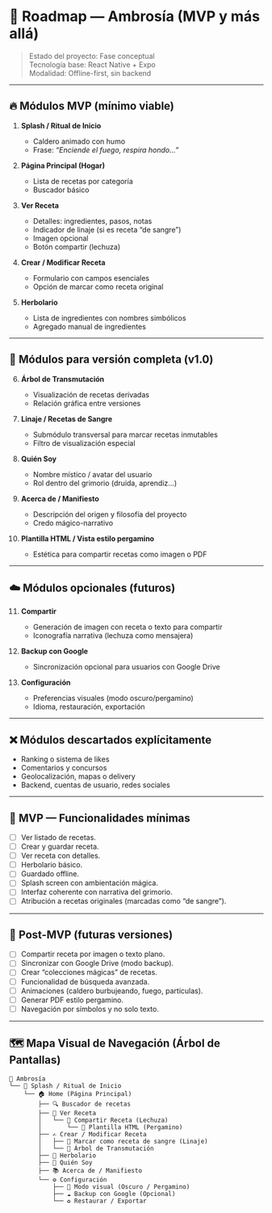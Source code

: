 # 🧭 Roadmap — Ambrosía (MVP y más allá)

> Estado del proyecto: Fase conceptual  
> Tecnología base: React Native + Expo  
> Modalidad: Offline-first, sin backend

---

## 🔥 Módulos MVP (mínimo viable)

1. **Splash / Ritual de Inicio**
   - Caldero animado con humo
   - Frase: *“Enciende el fuego, respira hondo...”*

2. **Página Principal (Hogar)**
   - Lista de recetas por categoría
   - Buscador básico

3. **Ver Receta**
   - Detalles: ingredientes, pasos, notas
   - Indicador de linaje (si es receta “de sangre”)
   - Imagen opcional
   - Botón compartir (lechuza)

4. **Crear / Modificar Receta**
   - Formulario con campos esenciales
   - Opción de marcar como receta original

5. **Herbolario**
   - Lista de ingredientes con nombres simbólicos
   - Agregado manual de ingredientes

---

## 🌿 Módulos para versión completa (v1.0)

6. **Árbol de Transmutación**
   - Visualización de recetas derivadas
   - Relación gráfica entre versiones

7. **Linaje / Recetas de Sangre**
   - Submódulo transversal para marcar recetas inmutables
   - Filtro de visualización especial

8. **Quién Soy**
   - Nombre místico / avatar del usuario
   - Rol dentro del grimorio (druida, aprendiz...)

9. **Acerca de / Manifiesto**
   - Descripción del origen y filosofía del proyecto
   - Credo mágico-narrativo

10. **Plantilla HTML / Vista estilo pergamino**
    - Estética para compartir recetas como imagen o PDF

---

## ☁️ Módulos opcionales (futuros)

11. **Compartir**
    - Generación de imagen con receta o texto para compartir
    - Iconografía narrativa (lechuza como mensajera)

12. **Backup con Google**
    - Sincronización opcional para usuarios con Google Drive

13. **Configuración**
    - Preferencias visuales (modo oscuro/pergamino)
    - Idioma, restauración, exportación

---

## ❌ Módulos descartados explícitamente

- Ranking o sistema de likes
- Comentarios y concursos
- Geolocalización, mapas o delivery
- Backend, cuentas de usuario, redes sociales

---


## 🧪 MVP — Funcionalidades mínimas

- [ ] Ver listado de recetas.
- [ ] Crear y guardar receta.
- [ ] Ver receta con detalles.
- [ ] Herbolario básico.
- [ ] Guardado offline.
- [ ] Splash screen con ambientación mágica.
- [ ] Interfaz coherente con narrativa del grimorio.
- [ ] Atribución a recetas originales (marcadas como “de sangre”).

---

## 🌿 Post-MVP (futuras versiones)

- [ ] Compartir receta por imagen o texto plano.
- [ ] Sincronizar con Google Drive (modo backup).
- [ ] Crear “colecciones mágicas” de recetas.
- [ ] Funcionalidad de búsqueda avanzada.
- [ ] Animaciones (caldero burbujeando, fuego, partículas).
- [ ] Generar PDF estilo pergamino.
- [ ] Navegación por símbolos y no solo texto.

----
## 🗺️ Mapa Visual de Navegación (Árbol de Pantallas)

```text
🌿 Ambrosía
└── 🔮 Splash / Ritual de Inicio
    └── 🏠 Home (Página Principal)
        ├── 🔍 Buscador de recetas
        ├── 📖 Ver Receta
        │   └── 🦉 Compartir Receta (Lechuza)
        │       └── 📜 Plantilla HTML (Pergamino)
        ├── ✍️ Crear / Modificar Receta
        │   ├── 🧬 Marcar como receta de sangre (Linaje)
        │   └── 🌳 Árbol de Transmutación
        ├── 🌿 Herbolario
        ├── 🧙 Quién Soy
        ├── 📚 Acerca de / Manifiesto
        └── ⚙️ Configuración
            ├── 🎨 Modo visual (Oscuro / Pergamino)
            ├── ☁️ Backup con Google (Opcional)
            └── ♻️ Restaurar / Exportar
```

